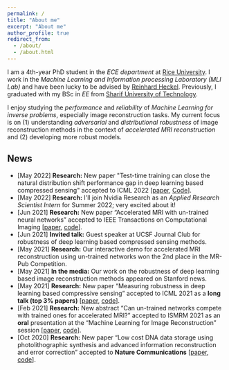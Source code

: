 ```yaml
---
permalink: /
title: "About me"
excerpt: "About me"
author_profile: true
redirect_from: 
  - /about/
  - /about.html
---
```


I am a 4th-year PhD student in the _ECE department_ at [Rice University](https://eceweb.rice.edu/). I work in the _Machine Learning and Information processing Laboratory (MLI Lab)_ and have been lucky to be advised by [Reinhard Heckel](http://reinhardheckel.com/). 
Previously, I graduated with my BSc in _EE_ from [Sharif University of Technology](http://ee.sharif.edu/~web/en/).

I enjoy studying the _performance_ and _reliability_ of _Machine Learning for inverse problems_, especially image reconstruction tasks. My current focus is on (1) understanding _adversarial_ and _distributional robustness_ of image reconstruction methods in the context of _accelerated MRI reconstruction_ and (2) developing more robust models. 

## News

+ [May 2022] **Research:** New paper "Test-time training can close the natural distribution shift performance gap in deep learning based compressed sensing" accepted to ICML 2022 [[paper](https://arxiv.org/pdf/2204.07204), [Code](https://github.com/MLI-lab/ttt_for_deep_learning_cs)].
+ [May 2022] **Research:** I'll join Nvidia Research as an _Applied Research Scientist Intern_ for Summer 2022; very excited about it!
+ [Jun 2021] **Research:** New paper “Accelerated MRI with un-trained neural networks” accepted to IEEE Transactions on Computational Imaging [[paper](https://arxiv.org/pdf/2007.02471), [code](https://github.com/MLI-lab/ConvDecoder)].
+ [Jun 2021] **Invited talk:** Guest speaker at UCSF Journal Club for robustness of deep learning based compressed sensing methods.
+ [May 2021] **Research:** Our interactive demo for accelerated MRI reconstruction using un-trained networks won the 2nd place in the MR-Pub Competition.
+ [May 2021] **In the media:** Our work on the robustness of deep learning based image reconstruction methods appeared on Stanford news.
+ [May 2021] **Research:** New paper “Measuring robustness in deep learning based compressive sensing” accepted to ICML 2021 as a **long talk (top 3% papers)** [[paper](https://proceedings.mlr.press/v139/darestani21a.html), [code](https://github.com/MLI-lab/Robustness-CS)].
+ [Feb 2021] **Research:** New abstract “Can un-trained networks compete with trained ones for accelerated MRI?” accepted to ISMRM 2021 as an **oral** presentation at the “Machine Learning for Image Reconstruction” session [[paper](https://index.mirasmart.com/ISMRM2021/PDFfiles/0271.html), [code](https://github.com/MLI-lab/ConvDecoder)]. 
+ [Oct 2020] **Research:** New paper “Low cost DNA data storage using photolithographic synthesis and advanced information reconstruction and error correction” accepted to **Nature Communications** [[paper](https://www.nature.com/articles/s41467-020-19148-3), [code](https://github.com/MLI-lab/noisy_dna_data_storage)].

<script type='text/javascript' id='clustrmaps' src='//cdn.clustrmaps.com/map_v2.js?cl=ffffff&w=100&t=n&d=NcLP4mVk13rbqSFKS2RfRdGdeF5152TzEB6AWF_QY58'></script>
